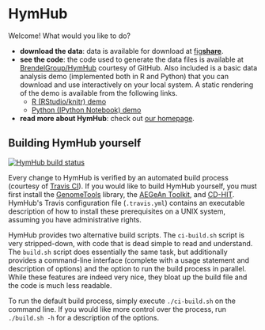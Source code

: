 # HymHub

Welcome! What would you like to do?

* **download the data**: data is available for download at [fig**share**][figshare].
* **see the code**: the code used to generate the data files is available at [BrendelGroup/HymHub][github] courtesy of GitHub.
  Also included is a basic data analysis demo (implemented both in R and Python) that you can download and use interactively on your local system.
  A static rendering of the demo is available from the following links.
  * [R (RStudio/knitr) demo][rpubs]
  * [Python (IPython Notebook) demo][ipynb]
* **read more about HymHub**: check out [our homepage][homepage].

[figshare]: http://figshare.com/account/projects/3342
[github]: https://github.com/BrendelGroup/HymHub
[rpubs]: http://rpubs.com/danielstandage/hymhubdemo
[ipynb]: https://github.com/BrendelGroup/HymHub/blob/master/data/HymHubDemo.ipynb
[homepage]: http://brendelgroup.github.io/HymHub

## Building HymHub yourself

[![HymHub build status](https://api.travis-ci.org/BrendelGroup/HymHub.svg?branch=master)](https://travis-ci.org/BrendelGroup/HymHub)

Every change to HymHub is verified by an automated build process (courtesy of [Travis CI][travis]).
If you would like to build HymHub yourself, you must first install the [GenomeTools][genometools] library, the [AEGeAn Toolkit][aegean], and [CD-HIT][cdhit].
HymHub's Travis configuration file (`.travis.yml`) contains an executable description of how to install these prerequisites on a UNIX system, assuming you have administrative rights.

HymHub provides two alternative build scripts.
The `ci-build.sh` script is very stripped-down, with code that is dead simple to read and understand.
The `build.sh` script does essentially the same task, but additionally provides a command-line interface (complete with a usage statement and description of options) and the option to run the build process in parallel.
While these features are indeed very nice, they bloat up the build file and the code is much less readable.

To run the default build process, simply execute `./ci-build.sh` on the command line.
If you would like more control over the process, run `./build.sh -h` for a description of the options.

[travis]: https://travis-ci.org/BrendelGroup/HymHub
[genometools]: http://genometools.org
[aegean]: http://standage.github.io/AEGeAn
[cdhit]: http://weizhongli-lab.org/cd-hit
